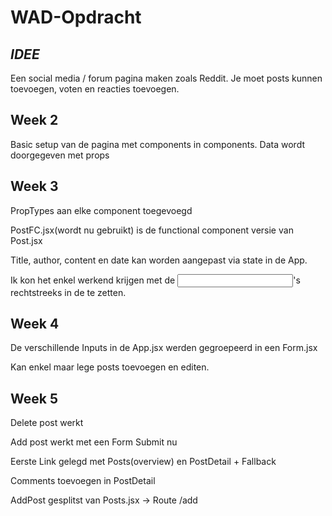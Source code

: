 # WAD-Opdracht

*IDEE*
-------

Een social media / forum pagina maken zoals Reddit. Je moet posts kunnen toevoegen, voten en reacties toevoegen.


Week 2
--------

Basic setup van de pagina met components in components. Data wordt doorgegeven met props


Week 3
--------

PropTypes aan elke component toegevoegd

PostFC.jsx(wordt nu gebruikt) is de functional component versie van Post.jsx 

Title, author, content en date kan worden aangepast via state in de App.

Ik kon het enkel werkend krijgen met de <Input />'s rechtstreeks in de <App> te zetten. 


Week 4
--------

De verschillende Inputs in de App.jsx werden gegroepeerd in een Form.jsx

Kan enkel maar lege posts toevoegen en editen.


Week 5
--------

Delete post werkt 

Add post werkt met een Form Submit nu

Eerste Link gelegd met Posts(overview) en PostDetail + Fallback

Comments toevoegen in PostDetail

AddPost gesplitst van Posts.jsx -> Route /add

